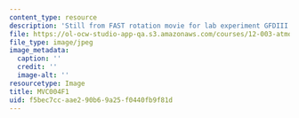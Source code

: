 ```yaml
---
content_type: resource
description: 'Still from FAST rotation movie for lab experiment GFDIII: Radial inflow.'
file: https://ol-ocw-studio-app-qa.s3.amazonaws.com/courses/12-003-atmosphere-ocean-and-climate-dynamics-fall-2008/f5bec7ccaae290b69a25f0440fb9f81d_MVC004F1.jpg
file_type: image/jpeg
image_metadata:
  caption: ''
  credit: ''
  image-alt: ''
resourcetype: Image
title: MVC004F1
uid: f5bec7cc-aae2-90b6-9a25-f0440fb9f81d
---
```

